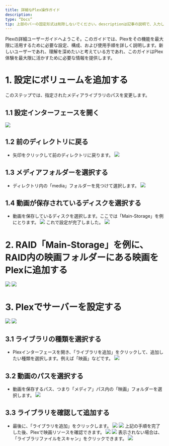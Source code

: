 ```yaml
---
title: 詳細なPlex操作ガイド
description:
type: “Docs”
tip: 上部のバーの固定形式は削除しないでください。descriptionは記事の説明で、入力しない場合は内容の最初の段落の文字が切り取られます。
---
```

Plexの詳細ユーザーガイドへようこそ。このガイドでは、Plexをその機能を最大限に活用するために必要な設定、構成、および使用手順を詳しく説明します。新しいユーザーであれ、理解を深めたいと考えている方であれ、このガイドはPlex体験を最大限に活かすために必要な情報を提供します。
# 1. 設定にボリュームを追加する
このステップでは、指定されたメディアライブラリのパスを変更します。

## 1.1 設定インターフェースを開く
![](https://manage.icewhale.io/api/static/docs/1722495163098_image.png)
## 1.2 前のディレクトリに戻る
- 矢印をクリックして前のディレクトリに戻ります。
![](https://manage.icewhale.io/api/static/docs/1722495186583_image.png)
## 1.3 メディアフォルダーを選択する
- ディレクトリ内の「media」フォルダーを見つけて選択します。
![](https://manage.icewhale.io/api/static/docs/1722495229011_image.png)
## 1.4 動画が保存されているディスクを選択する
- 動画を保存しているディスクを選択します。ここでは「Main-Storage」を例にとります。
![](https://manage.icewhale.io/api/static/docs/1722495260658_image.png)
これで設定が完了しました。
![](https://manage.icewhale.io/api/static/docs/1722495281297_image.png)
# 2. RAID「Main-Storage」を例に、RAID内の映画フォルダーにある映画をPlexに追加する
![](https://manage.icewhale.io/api/static/docs/1722495303837_image.png)
![](https://manage.icewhale.io/api/static/docs/1722495311558_image.png)
# 3. Plexでサーバーを設定する
![](https://manage.icewhale.io/api/static/docs/1722495336887_image.png)
![](https://manage.icewhale.io/api/static/docs/1722495343850_image.png)
## 3.1 ライブラリの種類を選択する
- Plexインターフェースを開き、「ライブラリを追加」をクリックして、追加したい種類を選択します。例えば「映画」などです。
![](https://manage.icewhale.io/api/static/docs/1722495375567_image.png)
## 3.2 動画のパスを選択する
- 動画を保存するパス、つまり「メディア」パス内の「映画」フォルダーを選択します。
![](https://manage.icewhale.io/api/static/docs/1722495404919_image.png)
## 3.3 ライブラリを確認して追加する
- 最後に、「ライブラリを追加」をクリックします。
![](https://manage.icewhale.io/api/static/docs/1722495461636_image.png)
![](https://manage.icewhale.io/api/static/docs/1722495470196_image.png)
上記の手順を完了した後、Plexで映画リソースを確認できます。
![](https://manage.icewhale.io/api/static/docs/1722495501016_image.png)
![](https://manage.icewhale.io/api/static/docs/1722495509652_image.png)
表示されない場合は、「ライブラリファイルをスキャン」をクリックできます。
![](https://manage.icewhale.io/api/static/docs/1722495527521_image.png)